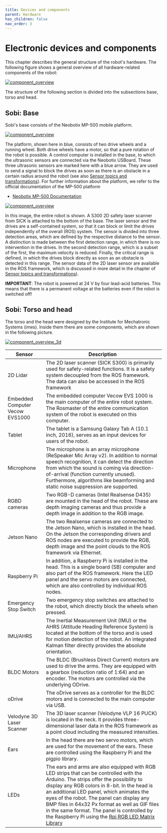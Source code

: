 ```yaml
---
title: Devices and components
parent: Hardware
has_children: false
nav_order: 3
---
```


# Electronic devices and components

This chapter describes the general structure of the robot's hardware.
The following figure shows a general overview of all hardware-related components of the robot:

[ ![component_overview](/Sobi/images/components_overview.png) ](/Sobi/images/components_overview.png)


The structure of the following section is divided into the subsections base, torso and head.

## Sobi: Base
Sobi's base consists of the Neobotix MP-500 mobile platform.

[ ![component_overview](/Sobi/images/base.png) ](/Sobi/images/base.png)

The platform, shown here in blue, consists of two drive wheels and a running wheel.
Both drive wheels have a motor, so that a pure rotation of the robot is possible.
A control computer is installed in the base, to which the ultrasonic sensors are connected via the Neobotix USBoard.
These three ultrasonic sensors are marked here with a blue arrow. They are used to send a signal to block the drives as soon as there is an obstacle in a certain radius around the robot (see also [Sensor topics and transformations](/Sobi/software/Sensor_topics_and_transformations.html)).
For further information about the platform, we refer to the official documentation of the MP-500 platform

  - [Neobotix MP-500 Documentation](https://docs.neobotix.de/display/MP500)

[ ![component_overview](/Sobi/images/Sobi_Front.png) ](/Sobi/images/Sobi_Front.png)

In this image, the entire robot is shown.
A S300 2D safety laser scanner from SICK is attached to the bottom of the base.
The laser sensor and the drives are a self-contained system, so that it can block or limit the drives independently of the overall (ROS) system.
The sensor is divided into three detection areas, which are defined by the respective distance to the sensor. A distinction is made between the first detection range, in which there is no intervention in the drives.
In the second detection range, which is a subset of the first, the maximum velocity is reduced. Finally, the critical range is defined, in which the drives block directly as soon as an obstacle is detected in this range.
The sensor data of the 2D laser sensor are available in the ROS framework, which is discussed in more detail in the chapter of [Sensor topics and transformations](/Sobi/software/Sensor_topics_and_transformations.html)).

**IMPORTANT**: The robot is powered at 24 V by four lead-acid batteries. This means that there is a permanent voltage at the batteries even if the robot is switched off!

## Sobi: Torso and head
The torso and the head were designed by the Institute for Mechatronic Systems (imes). Inside them there are some components, which are shown in the following picture.

[ ![component_overview_3d](/Sobi/images/Component_Render.png) ](/Sobi/images/Component_Render.png)


| Sensor | Description |
| -----  | ----------- |
| 2D Lidar |The 2D laser scanner (SICK S300) is primarily used for safety-related functions. It is a safety system decoupled from the ROS framework. The data can also be accessed in the ROS framework |
|Embedded Computer Vecow EVS1000 |The embedded computer Vecow EVS 1000 is the main computer of the entire robot system. The Rosmaster of the entire communication system of the robot is executed on this computer.|
|Tablet |The tablet is a Samsung Galaxy Tab A (10.1 inch, 2016), serves as an input devices for users of the robot. |
|Microphone |The microphone is an array microphone (ReSpeaker Mic Array v2). In addition to normal speech recognition, it can detect the direction from which the sound is coming via direction-of-arrival (function currently unused). Furthermore, algorithms like beamforming and static noise suppression are supported.  |
|RGBD cameras |Two RGB-D cameras (Intel Realsense D435) are mounted in the head of the robot. These are depth imaging cameras and thus provide a depth image in addition to the RGB image.  |
|Jetson Nano |The two Realsense cameras are connected to the Jetson Nano, which is installed in the head. On the Jetson the corresponding drivers and ROS nodes are executed to provide the RGB, depth image and the point clouds to the ROS framework via Ethernet.  |
|Raspberry Pi |In addition, a Raspberry Pi is installed in the head. This is a single board (SB) computer and also part of the ROS framework. Here the LED panel and the servo motors are connected, which are also controlled by individual ROS nodes.  |
|Emergency Stop Switch |Two emergency stop switches are attached to the robot, which directly block the wheels when pressed.  |
|IMU/AHRS |The Inertial Measurement Unit (IMU) or the AHRS (Attitude Heading Reference System) is located at the bottom of the torso and is used for motion detection of the robot. An integrated Kalman filter directly provides the absolute orientation.  |
|BLDC Motors |The BLDC (Brushless Direct Current) motors are used to drive the arms. They are equipped with a gearbox (reduction ratio of 1:64) and an encoder. The motors are controlled via the underlying ODrive.  |
|oDrive|The oDrive serves as a controller for the BLDC motors and is connected to the main computer via USB.   |
|Velodyne 3D Laser Scanner |The 3D laser scanner (Velodyne VLP 16 PUCK) is located in the neck. It provides three-dimensional laser data in the ROS framework as a point cloud including the measured intensities.  |
|Ears |In the head there are two servo motors, which are used for the movement of the ears. These are controlled using the Raspberry Pi and the pigpio library.  |
|LEDs |The ears and arms are also equipped with RGB LED strips that can be controlled with the Arduino. The strips offer the possibility to display any RGB colors in 8-bit. In the head is an additional LED panel, which animates the eyes of the robot. The panel can display any BMP files in 64x32 Px format as well as GIF files in the same format. The panel is controlled by the Raspberry Pi using the [Rpi RGB LED Matrix Library](https://github.com/hzeller/rpi-rgb-led-matrix) |
